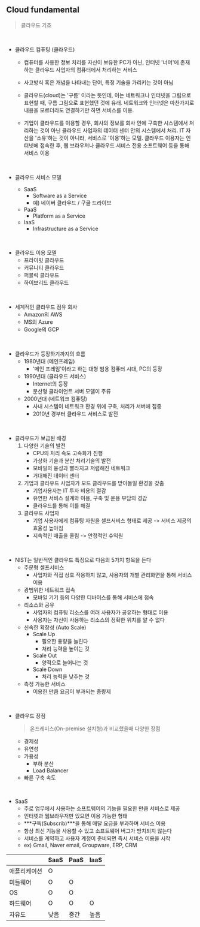 ## Cloud fundamental

> 클라우드 기초

<br/>

- 클라우드 컴퓨팅 (클라우드)

  - 컴퓨터를 사용한 정보 처리를 자신이 보유한 PC가 아닌, 인터넷 '너머'에 존재하는 클라우드 사업자의 컴퓨터에서 처리하는 서비스

  - 사고방식 혹은 개념을 나타내는 단어, 특정 기술을 가리키는 것이 아님

  - 클라우드(cloud)는 '구름' 이라는 뜻인데, 이는 네트워크나 인터넷을 그림으로 표현할 때, 구름 그림으로 표현했던 것에 유래. 네트워크와 인터넷은 마찬가지로 내용을 모르더라도 연결하기만 하면 서비스를 이용. 

  - 기업이 클라우드를 이용할 경우, 회사의 정보를 회사 안에 구축한 시스템에서 처리하는 것이 아닌 클라우드 사업자의 데이터 센터 안의 시스템에서 처리. IT 자산을 '소유'하는 것이 아니라, 서비스로 '이용'하는 모델. 클라우드 이용자는 인터넷에 접속한 후, 웹 브라우저나 클라우드 서비스 전용 소프트웨어 등을 통해 서비스 이용

    

  <br/>

- 클라우드 서비스 모델

  - SaaS
    - Software as a Service
    - 예) 네이버 클라우드 / 구글 드라이브
  - PaaS
    - Platform as a Service
  - IaaS
    - Infrastructure as a Service

<br/>

- 클라우드 이용 모델
  - 프라이빗 클라우드
  - 커뮤니티 클라우드
  - 퍼블릭 클라우드
  - 하이브리드 클라우드

<br/>

- 세계적인 클라우드 점유 회사
  - Amazon의 AWS
  - MS의 Azure
  - Google의 GCP

<br/>

- 클라우드가 등장하기까지의 흐름
  - 1980년대 (메인프레임)
    - '메인 프레임'이라고 하는 대형 범용 컴퓨터 시대, PC의 등장
  - 1990년대 (클라우드 서비스)
    - Internet의 등장
    - 분산형 클라이언트 서버 모델이 주류
  - 2000년대 (네트워크 컴퓨팅)
    - 사내 시스템이 네트워크 환경 위에 구축, 처리가 서버에 집중
    - 2010년 경부터 클라우드 서비스로 발전

<br/>

- 클라우드가 보급된 배경
  1. 다양한 기술의 발전
     - CPU의 처리 속도 고속화가 진행
     - 가상화 기술과 분산 처리기술의 발전
     - 모바일의 융성과 빨라지고 저렴해진 네트워크
     - 거대해진 데이터 센터
  2. 기업과 클라우드 사업자가 모드 클라우드를 받아들일 환경을 갖춤
     - 기업사용자는 IT 투자 비용의 절감
     - 유연한 서비스 설계와 이용, 구축 및 운용 부담의 경감
     - 클라우드를 통해 이를 해결
  3. 클라우드 사업자
     - 기업 사용자에게 컴퓨팅 자원을 셀프서비스 형태로 제공 -> 서비스 제공의 효율성 높아짐
     - 지속적인 매출을 올림 -> 안정적인 수익원

<br/>

- NIST는 일반적인 클라우드 특징으로 다음의 5가지 항목을 든다
  - 주문형 셀프서비스
    - 사업자와 직접 상호 작용하지 않고, 사용자의 개별 관리화면을 통해 서비스 이용
  - 광범위한 네트워크 접속
    - 모바일 기기 등의 다양한 디바이스를 통해 서비스에 접속
  - 리소스와 공유
    - 사업자의 컴퓨팅 리소스를 여러 사용자가 공유하는 형태로 이용
    - 사용자는 자신이 사용하는 리소스의 정확한 위치를 알 수 없다
  - 신속한 확장성 (Auto Scale)
    - Scale Up
      - 필요한 용량을 늘린다
      - 처리 능력을 높이는 것
    - Scale Out
      - 양적으로 늘어나는 것
    - Scale Down
      - 처리 능력을 낮추는 것
  - 측정 가능한 서비스
    - 이용한 만큼 요금이 부과되는 종량제

<br/>

- 클라우드 장점

  > 온프레미스(On-premise 설치형)과 비교했을때 다양한 장점

  - 경제성
  - 유연성
  - 가용성
    - 부하 분산
    - Load Balancer
  - 빠른 구축 속도

<br/>

- SaaS
  - 주로 업무에서 사용하는 소프트웨어의 기능을 필요한 만큼 서비스로 제공
  - 인터넷과 웹브라우저만 있으면 이용 가능한 형태
  - ***구독(Subscrib)***을 통해 매달 요금을 부과하며 서비스 이용
  - 항상 최신 기능을 사용할 수 있고 소프트웨어 버그가 방치되지 않는다
  - 서비스를 계약하고 사용자 계정이 준비되면 즉시 서비스 이용을 시작
  - ex) Gmail, Naver email, Groupware, ERP, CRM

|              | SaaS | PaaS | IaaS |
| ------------ | ---- | ---- | ---- |
| 애플리케이션 | O    |      |      |
| 미들웨어     | O    | O    |      |
| OS           | O    | O    |      |
| 하드웨어     | O    | O    | O    |
| 자유도       | 낮음 | 중간 | 높음 |

